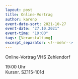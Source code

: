 ```yaml
---
layout: post
title: Online-Vortrag
author: karenp
event-date-sort: 2021-10-27
event-date: "27.10.2021"
event-time: "19:00"
tags: [Veranstaltung]
excerpt_separator: <!--mehr-->
---
```


Online-Vortrag VHS Zehlendorf<!--mehr-->

19:00 Uhr  
Kursnr. SZ115-101d

